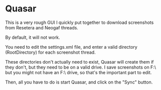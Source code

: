 # Quasar
This is a very rough GUI I quickly put together to download screenshots from Resetera and Neogaf threads.

By default, it will not work.

You need to edit the settings.xml file, and enter a valid directory (RootDirectory) for each screenshot thread.

These directories don't actually need to exist, Quasar will create them if they don't, but they need to be on a valid drive.
I save screenshots on F:\ but you might not have an F:\ drive, so that's the important part to edit.

Then, all you have to do is start Quasar, and click on the "Sync" button.
